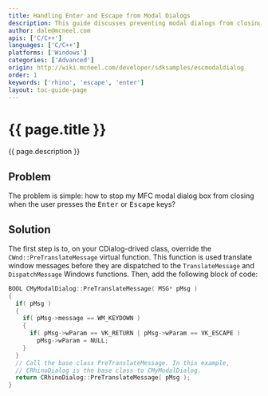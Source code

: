 ```yaml
---
title: Handling Enter and Escape from Modal Dialogs
description: This guide discusses preventing modal dialogs from closing when the Enter or Escape key is pressed.
author: dale@mcneel.com
apis: ['C/C++']
languages: ['C/C++']
platforms: ['Windows']
categories: ['Advanced']
origin: http://wiki.mcneel.com/developer/sdksamples/escmodaldialog
order: 1
keywords: ['rhino', 'escape', 'enter']
layout: toc-guide-page
---
```


# {{ page.title }}

{{ page.description }}

## Problem

The problem is simple: how to stop my MFC modal dialog box from closing when the user presses the <kbd>Enter</kbd> or <kbd>Escape</kbd> keys?

## Solution

The first step is to, on your CDialog-drived class, override the `CWnd::PreTranslateMessage` virtual function.  This function is used translate window messages before they are dispatched to the `TranslateMessage` and `DispatchMessage` Windows functions.  Then, add the following block of code:

```cpp
BOOL CMyModalDialog::PreTranslateMessage( MSG* pMsg )
{
  if( pMsg )
  {
    if( pMsg->message == WM_KEYDOWN )
    {
      if( pMsg->wParam == VK_RETURN | pMsg->wParam == VK_ESCAPE )
        pMsg->wParam = NULL;
    }
  }
  // Call the base class PreTranslateMessage. In this example,
  // CRhinoDialog is the base class to CMyModalDialog.
  return CRhinoDialog::PreTranslateMessage( pMsg );
}
```
